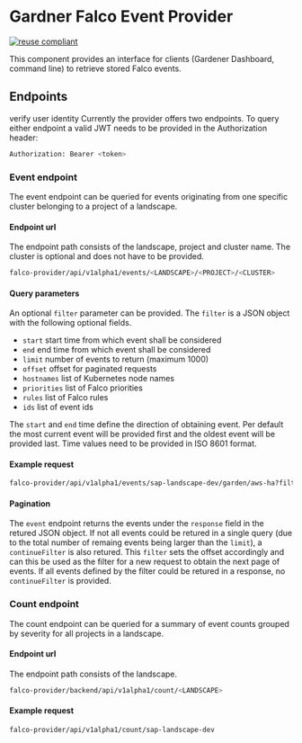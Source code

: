 # Gardner Falco Event Provider

[![reuse compliant](https://reuse.software/badge/reuse-compliant.svg)](https://reuse.software/)

This component provides an interface for clients (Gardener Dashboard, command line) to retrieve stored Falco events. 

## Endpoints

verify user identity
Currently the provider offers two endpoints. To query either endpoint a valid JWT needs to be provided in the Authorization header:

```bash
Authorization: Bearer <token>
```

### Event endpoint

The event endpoint can be queried for events originating from one specific cluster belonging to a project of a landscape.

#### Endpoint url

The endpoint path consists of the landscape, project and cluster name. The cluster is optional and does not have to be provided.

``` bash
falco-provider/api/v1alpha1/events/<LANDSCAPE>/<PROJECT>/<CLUSTER>
```

#### Query parameters

An optional `filter` parameter can be provided. The `filter` is a JSON object with the following optional fields.

- `start` start time from which event shall be considered
- `end` end time from which event shall be considered
- `limit` number of events to return (maximum 1000)
- `offset` offset for paginated requests
- `hostnames` list of Kubernetes node names
- `priorities` list of Falco priorities
- `rules` list of Falco rules
- `ids` list of event ids

The `start` and `end` time define the direction of obtaining event. Per default the most current event will be provided first and the oldest event will be provided last. Time values need to be provided in ISO 8601 format.

#### Example request

```` bash
falco-provider/api/v1alpha1/events/sap-landscape-dev/garden/aws-ha?filter=%7B%22limit%22%3A+1%2C+%22start%22%3A+%222024-09-02T08%3A48%3A10.297213%2B00%3A00%22%2C+%22end%22%3A+%222024-09-03T08%3A48%3A10.297213%2B00%3A00%22%7D
````

#### Pagination

The `event` endpoint returns the events under the `response` field in the retured JSON object. If not all events could be retured in a single query (due to the total number of remaing events being larger than the `limit`), a `continueFilter` is also retured. This `filter` sets the offset accordingly and can this be used as the filter for a new request to obtain the next page of events. If all events defined by the filter could be retured in a response, no `continueFilter` is provided.

### Count endpoint

The count endpoint can be queried for a summary of event counts grouped by severity for all projects in a landscape.

#### Endpoint url

The endpoint path consists of the landscape.

``` bash
falco-provider/backend/api/v1alpha1/count/<LANDSCAPE>
```


#### Example request

``` bash
falco-provider/api/v1alpha1/count/sap-landscape-dev
```
